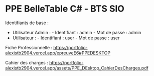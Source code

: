 
# PPE BelleTable C# - BTS SIO

Identifiants de base : 
-   Utilisateur Admin :
        -   Identifiant : admin
        -   Mot de passe : admin
-   Utilisateur :
        -   Identifiant : user
        -   Mot de passe : user

Fiche Professionnelle : 
https://portfolio-alexistb2904.vercel.app/epreuveE6#PPEDESKTOP


Cahier des charges : 
https://portfolio-alexistb2904.vercel.app/assets/PPE_DEsktop_CahierDesCharges.pdf
